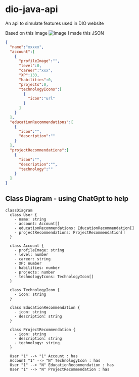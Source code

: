 # dio-java-api
An api to simulate features used in DIO website

Based on this image 
![image](https://github.com/JoaoricardodeOA/dio-java-api/assets/83128494/d40dca2b-5a08-447b-a986-bbaaadc7e866)
I made this JSON

```json
{
  "name":"xxxxx",
  "account":[
    {
      "profileImage":"",
      "level":0,
      "career":"xxx",
      "XP":133,
      "habilities":0,
      "projects":0,
      "technologyIcons":[
        {
          "icon":"url"
        }
      ]
    }
  ],
  "educationRecommendations":[
    {
      "icon":"",
      "description":""
    }
  ],
  "projectRecommendations":[
    {
      "icon":"",
      "description":"",
      "technology":""
    }
  ]
}
```
## Class Diagram - using ChatGpt to help
```mermaid
classDiagram
  class User {
    - name: string
    - account: Account[]
    - educationRecommendations: EducationRecommendation[]
    - projectRecommendations: ProjectRecommendation[]
  }
  
  class Account {
    - profileImage: string
    - level: number
    - career: string
    - XP: number
    - habilities: number
    - projects: number
    - technologyIcons: TechnologyIcon[]
  }
  
  class TechnologyIcon {
    - icon: string
  }
  
  class EducationRecommendation {
    - icon: string
    - description: string
  }
  
  class ProjectRecommendation {
    - icon: string
    - description: string
    - technology: string
  }
  
  User "1" --> "1" Account : has
  Account "1" --> "N" TechnologyIcon : has
  User "1" --> "N" EducationRecommendation : has
  User "1" --> "N" ProjectRecommendation : has
  ```
